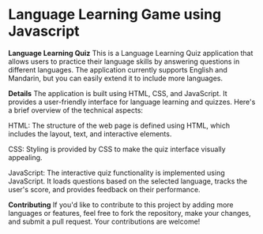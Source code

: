 # Language Learning Game using Javascript


**Language Learning Quiz**
This is a Language Learning Quiz application that allows users to practice their language skills by answering questions in different languages. The application currently supports English and Mandarin, but you can easily extend it to include more languages.

**Details**
The application is built using HTML, CSS, and JavaScript. It provides a user-friendly interface for language learning and quizzes. Here's a brief overview of the technical aspects:

HTML: The structure of the web page is defined using HTML, which includes the layout, text, and interactive elements.

CSS: Styling is provided by CSS to make the quiz interface visually appealing.

JavaScript: The interactive quiz functionality is implemented using JavaScript. It loads questions based on the selected language, tracks the user's score, and provides feedback on their performance.

**Contributing**
If you'd like to contribute to this project by adding more languages or features, feel free to fork the repository, make your changes, and submit a pull request. Your contributions are welcome!


